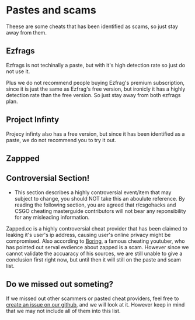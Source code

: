 # Pastes and scams

Theese are some cheats that has been identified as scams, so just stay away from them.

## Ezfrags

Ezfrags is not techinally a paste, but with it's high detection rate so just do not use it.

Plus we do not recommend people buying Ezfrag's premium subscription, since it is just the same as Ezfrag's free version, but ironicly it has a highly detection rate than the free version. So just stay away from both ezfrags plan.

## Project Infinty

Projecy infinty also has a free version, but since it has been identified as a paste, we do not recommend you to try it out.

## Zappped
## Controversial Section!
* This section describes a highly controversial event/item that may subject to change, you should NOT take this an aboulute reference. By reading the following section, you are agreed that r/csgohacks and CSGO cheating masterguide contributors will not bear any reponsibility for any misleading information.

Zapped.cc is a highly controversial cheat provider that has been claimed to leaking it's user's ip address, causing user's online privacy might be compromised. Also according to [Boring](), a famous cheating youtuber, who has pointed out serval evdience about zapped is a scam. However since we cannot validate the accuaracy of his sources, we are still unable to give a conclusion first right now, but until then it will still on the paste and scam list.


## Do we missed out someting?
If we missed out other scammers or pasted cheat providers, feel free to [create an issue on our github](https://github.com/csgohacks/master-guide/issues), and we will look at it. However keep in mind that we may not include all of them into this list.

